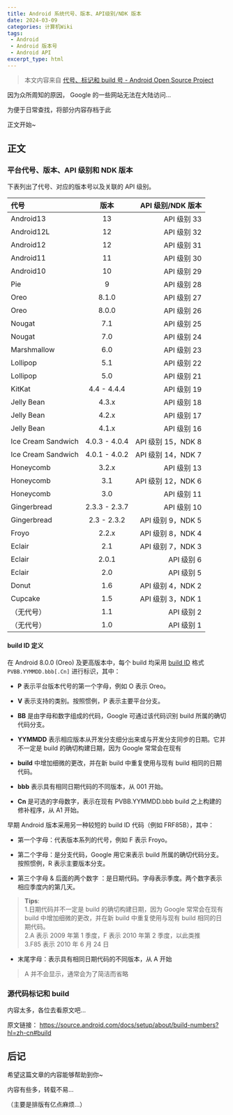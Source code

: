 ```yaml
---
title: Android 系统代号、版本、API级别/NDK 版本
date: 2024-03-09
categories: 计算机Wiki
tags: 
 - Android
 - Android 版本号
 - Android API
excerpt_type: html
---
```

 > 本文内容来自 [代号、标记和 build 号 - Android Open Source Project](https://source.android.com/docs/setup/about/build-numbers?hl=zh-cn#platform-code-names-versions-api-levels-and-ndk-releases) 

因为众所周知的原因， Google 的一些网站无法在大陆访问...

为便于日常查找，将部分内容存档于此

<!-- more -->

正文开始~






## 正文
### 平台代号、版本、API 级别和 NDK 版本
下表列出了代号、对应的版本号以及关联的 API 级别。

| 代号   | 版本 |     API 级别/NDK 版本 |
| :----- | :--: | -------: |
| Android13 |  13  | API 级别 33 |
| Android12L |  12  | API 级别 32 |
| Android12 |  12  | API 级别 31 |
| Android11 |  11  | API 级别 30 |
| Android10 |  10  | API 级别 29 |
| Pie |  9  | API 级别 28 |
| Oreo |  8.1.0  | API 级别 27 |
| Oreo |  8.0.0  | API 级别 26 |
| Nougat |  7.1  | API 级别 25 |
| Nougat |  7.0  | API 级别 24 |
| Marshmallow |  6.0  | API 级别 23 |
| Lollipop |  5.1  | API 级别 22 |
| Lollipop |  5.0  | API 级别 21 |
| KitKat |  4.4 - 4.4.4  | API 级别 19 |
| Jelly Bean |  4.3.x  | API 级别 18 |
| Jelly Bean |  4.2.x  | API 级别 17 |
| Jelly Bean |  4.1.x  | API 级别 16 |
| Ice Cream Sandwich |  4.0.3 - 4.0.4  | API 级别 15，NDK 8 |
| Ice Cream Sandwich |  4.0.1 - 4.0.2  | API 级别 14，NDK 7 |
| Honeycomb |  3.2.x  | API 级别 13 |
| Honeycomb |  3.1  | API 级别 12，NDK 6 |
| Honeycomb |  3.0  | API 级别 11 |
| Gingerbread |  2.3.3 - 2.3.7  | API 级别 10 |
| Gingerbread |  2.3 - 2.3.2  | API 级别 9，NDK 5 |
| Froyo |  2.2.x  | API 级别 8，NDK 4 |
| Eclair |  2.1  | API 级别 7，NDK 3 |
| Eclair |  2.0.1  | API 级别 6 |
| Eclair |  2.0  | API 级别 5 |
| Donut |  1.6  | API 级别 4，NDK 2 |
| Cupcake |  1.5  | API 级别 3，NDK 1 |
| （无代号） |  1.1  | API 级别 2 |
| （无代号） |  1.0  | API 级别 1 |

#### build ID 定义
在 Android 8.0.0 (Oreo) 及更高版本中，每个 build 均采用 [build ID](https://source.android.com/docs/setup/about/build-numbers?hl=zh-cn#build) 格式 `PVBB.YYMMDD.bbb[.Cn]` 进行标识，其中：

- **P** 表示平台版本代号的第一个字母，例如 O 表示 Oreo。

- **V** 表示支持的类别。按照惯例，P 表示主要平台分支。

- **BB** 是由字母和数字组成的代码，Google 可通过该代码识别 build 所属的确切代码分支。

- **YYMMDD** 表示相应版本从开发分支细分出来或与开发分支同步的日期。它并不一定是 build 的确切构建日期，因为 Google 常常会在现有

- **build** 中增加细微的更改，并在新 build 中重复使用与现有 build 相同的日期代码。

- **bbb** 表示具有相同日期代码的不同版本，从 001 开始。

- **Cn** 是可选的字母数字，表示在现有 PVBB.YYMMDD.bbb build 之上构建的修补程序，从 A1 开始。

早期 Android 版本采用另一种较短的 build ID 代码（例如 FRF85B），其中：

- 第一个字母：代表版本系列的代号，例如 F 表示 Froyo。

- 第二个字母：是分支代码，Google 用它来表示 build 所属的确切代码分支。按照惯例，R 表示主要版本分支。

- 第三个字母 & 后面的两个数字 ：是日期代码。字母表示季度。两个数字表示相应季度内的第几天。
> **Tips**:  
> 1.日期代码并不一定是 build 的确切构建日期，因为 Google 常常会在现有 build 中增加细微的更改，并在新 build 中重复使用与现有 build 相同的日期代码。  
> 2.A 表示 2009 年第 1 季度，F 表示 2010 年第 2 季度，以此类推  
> 3.F85 表示 2010 年 6 月 24 日  

- 末尾字母：表示具有相同日期代码的不同版本，从 A 开始
> A 并不会显示，通常会为了简洁而省略



### 源代码标记和 build
内容太多，各位去看原文吧...

原文链接： https://source.android.com/docs/setup/about/build-numbers?hl=zh-cn#build






## 后记
希望这篇文章的内容能够帮助到你~

内容有些多，转载不易...

（主要是排版有亿点麻烦...）